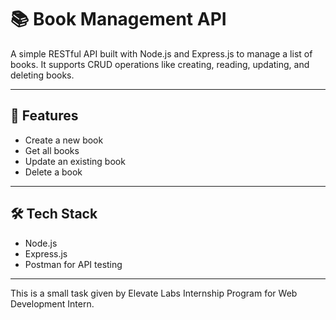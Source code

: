 # 📚 Book Management API

A simple RESTful API built with Node.js and Express.js to manage a list of books. It supports CRUD operations like creating, reading, updating, and deleting books.

---

## 🚀 Features

- Create a new book
- Get all books
- Update an existing book
- Delete a book

---

## 🛠️ Tech Stack

- Node.js
- Express.js
- Postman for API testing

---
This is a small task given by Elevate Labs Internship Program for Web Development Intern.
